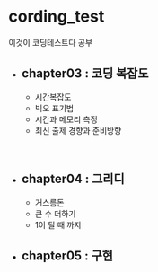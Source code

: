 # cording_test
이것이 코딩테스트다 공부

- ## chapter03 : 코딩 복잡도
  - 시간복잡도
  - 빅오 표기법
  - 시간과 메모리 측정
  - 최신 출제 경향과 준비방향
  
 <br />
 
- ## chapter04 : 그리디
  - 거스름돈
  - 큰 수 더하기
  - 1이 될 때 까지

- ## chapter05 : 구현

